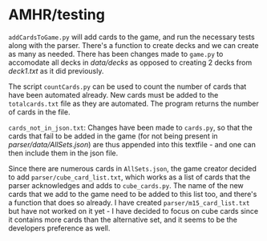# AMHR/testing

`addCardsToGame.py` will add cards to the game, and run the necessary tests along with the parser. There's a function to create decks and we can create as many as needed. There has been changes made to `game.py` to accomodate all decks in *data/decks* as opposed to creating 2 decks from *deck1.txt* as it did previously.

The script `countCards.py` can be used to count the number of cards that have been automated already. New cards must be added to the `totalcards.txt` file as they are automated. The program returns the number of cards in the file.

`cards_not_in_json.txt`: Changes have been made to `cards.py`, so that the cards that fail to be added in the game (for not being present in *parser/data/AllSets.json*) are thus appended into this textfile - and one can then include them in the json file.

Since there are numerous cards in `AllSets.json`, the game creator decided to add `parser/cube_card_list.txt`, which works as a list of cards that the parser acknowledges and adds to `cube_cards.py`. The name of the new cards that we add to the game need to be added to this list too, and there's a function that does so already. I have created `parser/m15_card_list.txt` but have not worked on it yet - I have decided to focus on cube cards since it contains more cards than the alternative set, and it seems to be the developers preference as well.
